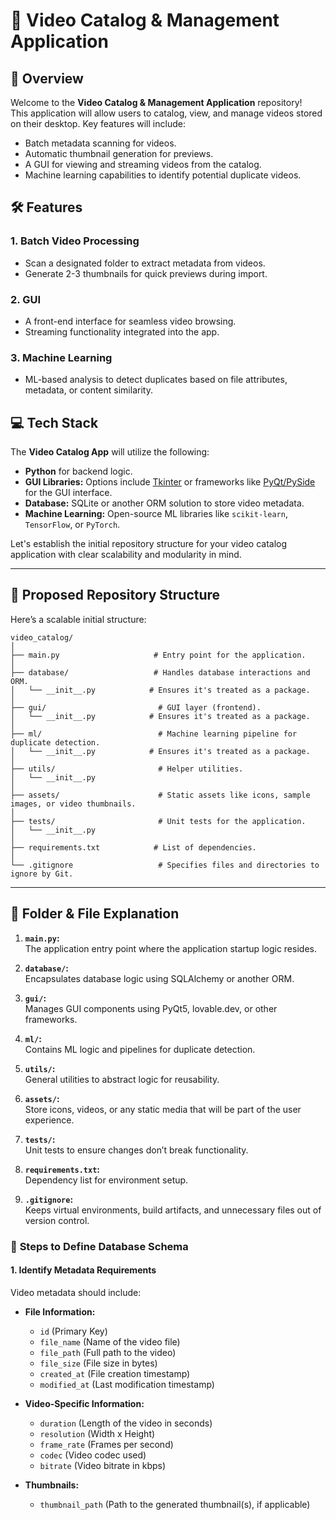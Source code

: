 # 🎥 Video Catalog & Management Application

## 🚀 Overview

Welcome to the **Video Catalog & Management Application** repository!  
This application will allow users to catalog, view, and manage videos stored on their desktop. Key features will include:

- Batch metadata scanning for videos.
- Automatic thumbnail generation for previews.
- A GUI for viewing and streaming videos from the catalog.
- Machine learning capabilities to identify potential duplicate videos.

## 🛠️ Features

### 1. Batch Video Processing

- Scan a designated folder to extract metadata from videos.
- Generate 2-3 thumbnails for quick previews during import.

### 2. GUI

- A front-end interface for seamless video browsing.
- Streaming functionality integrated into the app.

### 3. Machine Learning

- ML-based analysis to detect duplicates based on file attributes, metadata, or content similarity.

## 💻 Tech Stack

The **Video Catalog App** will utilize the following:

- **Python** for backend logic.
- **GUI Libraries:** Options include [Tkinter](https://wiki.python.org/moin/TkInter) or frameworks like [PyQt/PySide](https://riverbankcomputing.com/software/pyqt/intro) for the GUI interface.
- **Database:** SQLite or another ORM solution to store video metadata.
- **Machine Learning:** Open-source ML libraries like `scikit-learn`, `TensorFlow`, or `PyTorch`.

Let's establish the initial repository structure for your video catalog application with clear scalability and modularity in mind.

---

## 📂 **Proposed Repository Structure**

Here’s a scalable initial structure:

```plaintext
video_catalog/
│
├── main.py                     # Entry point for the application.
│
├── database/                   # Handles database interactions and ORM.
│   └── __init__.py            # Ensures it's treated as a package.
│
├── gui/                         # GUI layer (frontend).
│   └── __init__.py            # Ensures it's treated as a package.
│
├── ml/                          # Machine learning pipeline for duplicate detection.
│   └── __init__.py            # Ensures it's treated as a package.
│
├── utils/                       # Helper utilities.
│   └── __init__.py
│
├── assets/                      # Static assets like icons, sample images, or video thumbnails.
│
├── tests/                       # Unit tests for the application.
│   └── __init__.py
│
├── requirements.txt            # List of dependencies.
│
└── .gitignore                   # Specifies files and directories to ignore by Git.
```

---

## 🚀 **Folder & File Explanation**

1. **`main.py`:**  
   The application entry point where the application startup logic resides.

2. **`database/`:**  
   Encapsulates database logic using SQLAlchemy or another ORM.

3. **`gui/`:**  
   Manages GUI components using PyQt5, lovable.dev, or other frameworks.

4. **`ml/`:**  
   Contains ML logic and pipelines for duplicate detection.

5. **`utils/`:**  
   General utilities to abstract logic for reusability.

6. **`assets/`:**  
   Store icons, videos, or any static media that will be part of the user experience.

7. **`tests/`:**  
   Unit tests to ensure changes don’t break functionality.

8. **`requirements.txt`:**  
   Dependency list for environment setup.

9. **`.gitignore`:**  
   Keeps virtual environments, build artifacts, and unnecessary files out of version control.

### 📝 **Steps to Define Database Schema**

#### 1. **Identify Metadata Requirements**

Video metadata should include:

- **File Information:**
  - `id` (Primary Key)
  - `file_name` (Name of the video file)
  - `file_path` (Full path to the video)
  - `file_size` (File size in bytes)
  - `created_at` (File creation timestamp)
  - `modified_at` (Last modification timestamp)

- **Video-Specific Information:**
  - `duration` (Length of the video in seconds)
  - `resolution` (Width x Height)
  - `frame_rate` (Frames per second)
  - `codec` (Video codec used)
  - `bitrate` (Video bitrate in kbps)

- **Thumbnails:**
  - `thumbnail_path` (Path to the generated thumbnail(s), if applicable)
